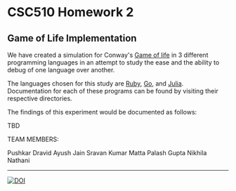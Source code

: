 # CSC510 Homework 2

## Game of Life Implementation

We have created a simulation for Conway's [Game of life](https://en.wikipedia.org/wiki/Conway%27s_Game_of_Life) in 3 different programming languages in an attempt to study the ease and the ability to debug of one language over another. 

The languages chosen for this study are [Ruby](https://github.com/pushkardravid/CSC510-HW2/blob/master/ruby), [Go](https://github.com/pushkardravid/CSC510-HW2/blob/master/go), and [Julia](https://github.com/pushkardravid/CSC510-HW2/blob/master/julia). Documentation for each of these programs can be found by visiting their respective directories.

The findings of this experiment would be documented as follows:

TBD

TEAM MEMBERS:

Pushkar Dravid
Ayush Jain
Sravan Kumar Matta
Palash Gupta
Nikhila Nathani


***

[![DOI](https://zenodo.org/badge/DOI/10.5281/zenodo.3996635.svg)](https://doi.org/10.5281/zenodo.3996635)

